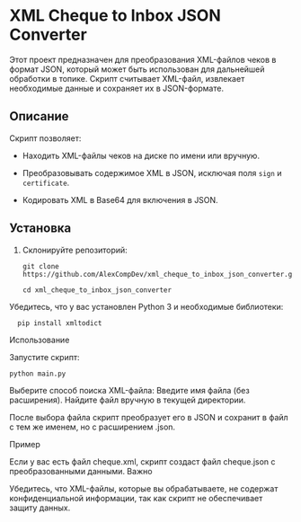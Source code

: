 # XML Cheque to Inbox JSON Converter


Этот проект предназначен для преобразования XML-файлов чеков в формат JSON, который может быть использован для дальнейшей обработки в топике. Скрипт считывает XML-файл, извлекает необходимые данные и сохраняет их в JSON-формате.


## Описание


Скрипт позволяет:

- Находить XML-файлы чеков на диске по имени или вручную.

- Преобразовывать содержимое XML в JSON, исключая поля `sign` и `certificate`.

- Кодировать XML в Base64 для включения в JSON.


## Установка


1. Склонируйте репозиторий:


       git clone https://github.com/AlexCompDev/xml_cheque_to_inbox_json_converter.git

       cd xml_cheque_to_inbox_json_converter

 Убедитесь, что у вас установлен Python 3 и необходимые библиотеки:

      pip install xmltodict

Использование

  Запустите скрипт:

    
    python main.py

  Выберите способ поиска XML-файла:
  Введите имя файла (без расширения).
  Найдите файл вручную в текущей директории.

  После выбора файла скрипт преобразует его в JSON и сохранит в файл с тем же именем, но с расширением .json.

Пример

Если у вас есть файл cheque.xml, скрипт создаст файл cheque.json с преобразованными данными.
Важно

Убедитесь, что XML-файлы, которые вы обрабатываете, не содержат конфиденциальной информации, так как скрипт не обеспечивает защиту данных.
